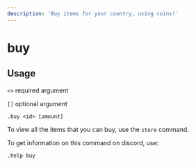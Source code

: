 ```yaml
---
description: 'Buy items for your country, using coins!'
---
```


# buy

## Usage

`<>` required argument

`[]` optional argument

```text
.buy <id> [amount]
```

To view all the items that you can buy, use the `store` command.

To get information on this command on discord, use:

`.help buy`

